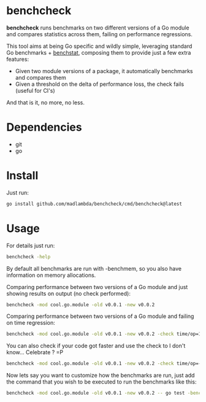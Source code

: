 # benchcheck

**benchcheck** runs benchmarks on two different versions of a Go module and
compares statistics across them, failing on performance regressions.

This tool aims at being Go specific and wildly simple, leveraging standard Go
benchmarks + [benchstat](https://pkg.go.dev/golang.org/x/perf/cmd/benchstat),
composing them to provide just a few extra features:

* Given two module versions of a package, it automatically benchmarks and compares them
* Given a threshold on the delta of performance loss, the check fails (useful for CI's)

And that is it, no more, no less.

# Dependencies

* git
* go

# Install

Just run:

```sh
go install github.com/madlambda/benchcheck/cmd/benchcheck@latest
```

# Usage

For details just run:

```sh
benchcheck -help
```

By default all benchmarks are run with -benchmem, so you also
have information on memory allocations.

Comparing performance between two versions of a Go module
and just showing results on output (no check performed):

```sh
benchcheck -mod cool.go.module -old v0.0.1 -new v0.0.2
```

Comparing performance between two versions of a Go module
and failing on time regression:

```sh
benchcheck -mod cool.go.module -old v0.0.1 -new v0.0.2 -check time/op=13.31%
```

You can also check if your code got faster and use the check to
I don't know... Celebrate ? =P

```sh
benchcheck -mod cool.go.module -old v0.0.1 -new v0.0.2 -check time/op=-13.31%
```

Now lets say you want to customize how the benchmarks are run, just add the command that you wish
to be executed to run the benchmarks like this:

```sh
benchcheck -mod cool.go.module -old v0.0.1 -new v0.0.2 -- go test -bench=BenchmarkSpecific ./specific/pkg
```
